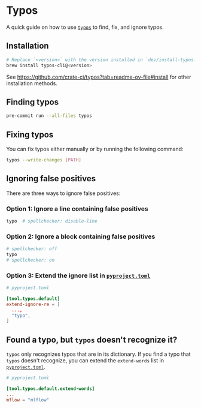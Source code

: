 # Typos

A quick guide on how to use [`typos`](https://github.com/crate-ci/typos) to find, fix, and ignore typos.

## Installation

```sh
# Replace `<version>` with the version installed in `dev/install-typos.sh`.
brew install typos-cli@<version>

```

See https://github.com/crate-ci/typos?tab=readme-ov-file#install for other installation methods.

## Finding typos

```sh
pre-commit run --all-files typos
```

## Fixing typos

You can fix typos either manually or by running the following command:

```sh
typos --write-changes [PATH]
```

## Ignoring false positives

There are three ways to ignore false positives:

### Option 1: Ignore a line containing false positives

```python
typo  # spellchecker: disable-line
```

### Option 2: Ignore a block containing false positives

```python
# spellchecker: off
typo
# spellchecker: on
```

### Option 3: Extend the ignore list in [`pyproject.toml`](../pyproject.toml)

```toml
# pyproject.toml

[tool.typos.default]
extend-ignore-re = [
  ...,
  "typo",
]
```

## Found a typo, but `typos` doesn't recognize it?

`typos` only recognizes typos that are in its dictionary.
If you find a typo that `typos` doesn't recognize,
you can extend the `extend-words` list in [`pyproject.toml`](../pyproject.toml).

```toml
# pyproject.toml

[tool.typos.default.extend-words]
...
mflow = "mlflow"
```
